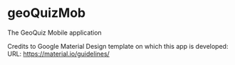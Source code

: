 # geoQuizMob
The GeoQuiz Mobile application 

Credits to Google Material Design template on which this app is developed: URL: https://material.io/guidelines/
